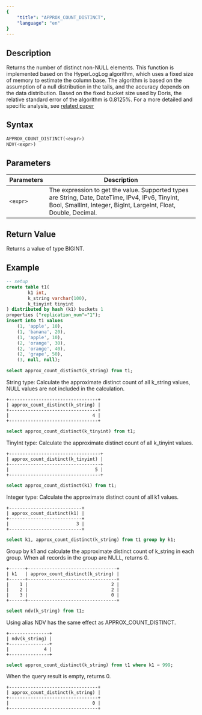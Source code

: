 ```yaml
---
{
    "title": "APPROX_COUNT_DISTINCT",
    "language": "en"
}
---
```


## Description

Returns the number of distinct non-NULL elements.
This function is implemented based on the HyperLogLog algorithm, which uses a fixed size of memory to estimate the column base. The algorithm is based on the assumption of a null distribution in the tails, and the accuracy depends on the data distribution. Based on the fixed bucket size used by Doris, the relative standard error of the algorithm is 0.8125%.
For a more detailed and specific analysis, see [related paper](https://algo.inria.fr/flajolet/Publications/FlFuGaMe07.pdf)

## Syntax

```sql
APPROX_COUNT_DISTINCT(<expr>)
NDV(<expr>)
```

## Parameters

| Parameters | Description |
| -- | -- |
| `<expr>` | The expression to get the value. Supported types are String, Date, DateTime, IPv4, IPv6, TinyInt, Bool, SmallInt, Integer, BigInt, LargeInt, Float, Double, Decimal. |

## Return Value

Returns a value of type BIGINT.

## Example

```sql
-- setup
create table t1(
        k1 int,
        k_string varchar(100),
        k_tinyint tinyint
) distributed by hash (k1) buckets 1
properties ("replication_num"="1");
insert into t1 values 
    (1, 'apple', 10),
    (1, 'banana', 20),
    (1, 'apple', 10),
    (2, 'orange', 30),
    (2, 'orange', 40),
    (2, 'grape', 50),
    (3, null, null);
```

```sql
select approx_count_distinct(k_string) from t1;
```

String type: Calculate the approximate distinct count of all k_string values, NULL values are not included in the calculation.

```text
+---------------------------------+
| approx_count_distinct(k_string) |
+---------------------------------+
|                               4 |
+---------------------------------+
```

```sql
select approx_count_distinct(k_tinyint) from t1;
```

TinyInt type: Calculate the approximate distinct count of all k_tinyint values.

```text
+----------------------------------+
| approx_count_distinct(k_tinyint) |
+----------------------------------+
|                                5 |
+----------------------------------+
```

```sql
select approx_count_distinct(k1) from t1;
```

Integer type: Calculate the approximate distinct count of all k1 values.

```text
+---------------------------+
| approx_count_distinct(k1) |
+---------------------------+
|                         3 |
+---------------------------+
```

```sql
select k1, approx_count_distinct(k_string) from t1 group by k1;
```

Group by k1 and calculate the approximate distinct count of k_string in each group. When all records in the group are NULL, returns 0.

```text
+------+---------------------------------+
| k1   | approx_count_distinct(k_string) |
+------+---------------------------------+
|    1 |                               2 |
|    2 |                               2 |
|    3 |                               0 |
+------+---------------------------------+
```

```sql
select ndv(k_string) from t1;
```

Using alias NDV has the same effect as APPROX_COUNT_DISTINCT.

```text
+---------------+
| ndv(k_string) |
+---------------+
|             4 |
+---------------+
```

```sql
select approx_count_distinct(k_string) from t1 where k1 = 999;
```

When the query result is empty, returns 0.

```text
+---------------------------------+
| approx_count_distinct(k_string) |
+---------------------------------+
|                               0 |
+---------------------------------+
```
